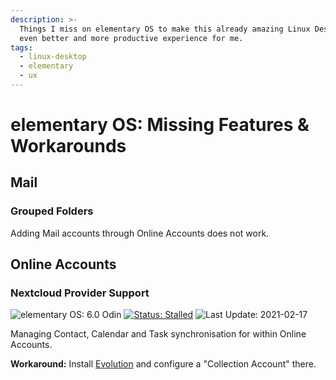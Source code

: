 ```yaml
---
description: >-
  Things I miss on elementary OS to make this already amazing Linux Desktop an
  even better and more productive experience for me.
tags:
  - linux-desktop
  - elementary
  - ux
---
```


# elementary OS: Missing Features & Workarounds

## Mail

### Grouped Folders

Adding Mail accounts through Online Accounts does not work.

## Online Accounts

### Nextcloud Provider Support

![elementary OS: 6.0 Odin](https://img.shields.io/badge/elementary%C2%A0OS-6.0%20Odin-007aff)
[![Status: Stalled](https://img.shields.io/badge/status-stalled-orange)](https://github.com/elementary/switchboard-plug-onlineaccounts/pull/121)
![Last Update: 2021-02-17](https://img.shields.io/badge/last%20update-2021--02--17-lightgrey?style=social)

Managing Contact, Calendar and Task synchronisation for within Online Accounts.

**Workaround:** Install [Evolution](https://wiki.gnome.org/Apps/Evolution/) and configure a "Collection Account" there.